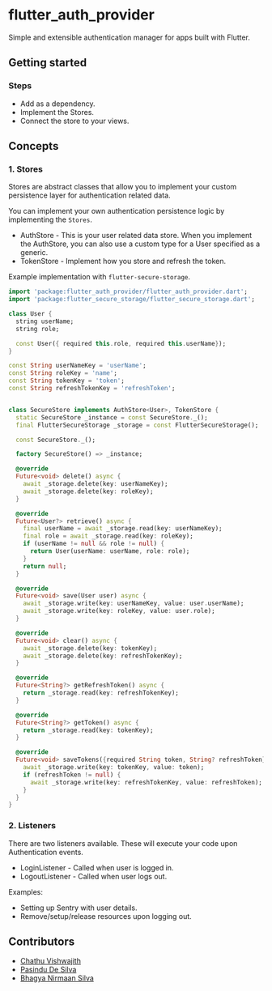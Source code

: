 # flutter_auth_provider

Simple and extensible authentication manager for apps built with Flutter.

## Getting started

### Steps

* Add as a dependency.
* Implement the Stores.
* Connect the store to your views.

## Concepts

### 1. Stores

Stores are abstract classes that allow you to implement your custom persistence layer for
authentication related data.

You can implement your own authentication persistence logic by implementing the `Stores`.

* AuthStore - This is your user related data store. When you implement the AuthStore, you can also
  use a custom type for a User specified as a generic.
* TokenStore - Implement how you store and refresh the token.

Example implementation with `flutter-secure-storage`.

```dart
import 'package:flutter_auth_provider/flutter_auth_provider.dart';
import 'package:flutter_secure_storage/flutter_secure_storage.dart';

class User {
  string userName;
  string role;

  const User({ required this.role, required this.userName});
}

const String userNameKey = 'userName';
const String roleKey = 'name';
const String tokenKey = 'token';
const String refreshTokenKey = 'refreshToken';


class SecureStore implements AuthStore<User>, TokenStore {
  static SecureStore _instance = const SecureStore._();
  final FlutterSecureStorage _storage = const FlutterSecureStorage();

  const SecureStore._();

  factory SecureStore() => _instance;

  @override
  Future<void> delete() async {
    await _storage.delete(key: userNameKey);
    await _storage.delete(key: roleKey);
  }

  @override
  Future<User?> retrieve() async {
    final userName = await _storage.read(key: userNameKey);
    final role = await _storage.read(key: roleKey);
    if (userName != null && role != null) {
      return User(userName: userName, role: role);
    }
    return null;
  }

  @override
  Future<void> save(User user) async {
    await _storage.write(key: userNameKey, value: user.userName);
    await _storage.write(key: roleKey, value: user.role);
  }

  @override
  Future<void> clear() async {
    await _storage.delete(key: tokenKey);
    await _storage.delete(key: refreshTokenKey);
  }

  @override
  Future<String?> getRefreshToken() async {
    return _storage.read(key: refreshTokenKey);
  }

  @override
  Future<String?> getToken() async {
    return _storage.read(key: tokenKey);
  }

  @override
  Future<void> saveTokens({required String token, String? refreshToken}) async {
    await _storage.write(key: tokenKey, value: token);
    if (refreshToken != null) {
      await _storage.write(key: refreshTokenKey, value: refreshToken);
    }
  }
}

```

### 2. Listeners

There are two listeners available. These will execute your code upon Authentication events. 

* LoginListener - Called when user is logged in.
* LogoutListener - Called when user logs out.

Examples:

* Setting up Sentry with user details.
* Remove/setup/release resources upon logging out.

## Contributors

* [Chathu Vishwajith](https://github.com/iamchathu)
* [Pasindu De Silva](https://github.com/pasindud)
* [Bhagya Nirmaan Silva](https://github.com/bhagyas)
